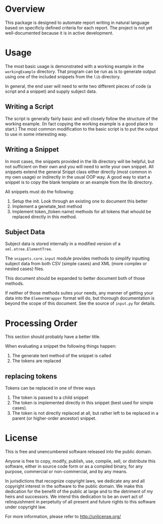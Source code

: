 Overview
========
This package is designed to automate report writing in natural language based on specificly defined criteria for each report. The project is not yet well-documented because it is in active development.

Usage
=====
The most basic usage is demonstrated with a working example in the `workingExample` directory. That program can be run as is to generate output using one of the included snippets from the `lib` directory.

In general, the end user will need to write two different pieces of code (a script and a snippet) and supply subject data.

Writing a Script
----------------
The script is generally fairly basic and will closely follow the structure of the working example. (In fact copying the working example is a good place to start.) The most common modification to the basic script is to put the output to use in some interesting way.

Writing a Snippet
-----------------
In most cases, the snippets provided in the lib directory will be helpful, but not sufficient on their own and you will need to write your own snippet. All snippets extend the general Snippt class either directly (most common in my own usage) or indirectly in the usual OOP way. A good way to start a snippet is to copy the blank template or an example from the lib directory.

All snippets must do the following:

1. Setup the init. Look through an existing one to document this better
2. Implement a genetate_text method
3. Implement token_(token name) methods for all tokens that whould be replaced directly in this method.

Subject Data
------------
Subject data is stored internally in a modified version of a `xml.etree.ElementTree`.

The `snippets.core.input` module provides methods to simplify inputting subject data from both CSV (simple cases) and XML (more complex or nested cases) files.

This document should be expanded to better document both of those methods.

If neither of those methods suites your needs, any manner of getting your data into the `ElementWrapper` format will do, but thorough documentation is beyond the scope of this document. See the source of `input.py` for details.

Processing Order
================
This section should probably have a better title.

When evaluating a snippet the following things happen:

1. The generate text method of the snippet is called
2. The tokens are replaced

replacing tokens
----------------
Tokens can be replaced in one of three ways
1. The token is passed to a child snippet
2. The token is implemented directly in this snippet (best used for simple cases).
3. The token is not directly replaced at all, but rather left to be replaced in a parent (or higher-order ancestor) snippet.

License
=======
This is free and unencumbered software released into the public domain.

Anyone is free to copy, modify, publish, use, compile, sell, or
distribute this software, either in source code form or as a compiled
binary, for any purpose, commercial or non-commercial, and by any
means.

In jurisdictions that recognize copyright laws, we dedicate any and all copyright interest in the software to the public domain. We make this dedication for the benefit of the public at large and to the detriment of my heirs and successors. We intend this dedication to be an overt act of relinquishment in perpetuity of all present and future rights to this software under copyright law.

For more information, please refer to <http://unlicense.org/>
